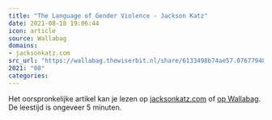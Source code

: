 ```yaml
---
title: "The Language of Gender Violence - Jackson Katz"
date: 2021-08-18 19:06:44
icon: article
source: Wallabag
domains:
- jacksonkatz.com
src_url: "https://wallabag.thewiserbit.nl/share/6133498b74ae57.07677948"
2021: "08"
categories:
---
```

Het oorspronkelijke artikel kan je lezen op [jacksonkatz.com](https://www.jacksonkatz.com/news/language-gender-violence/) of [op Wallabag](https://wallabag.thewiserbit.nl/share/6133498b74ae57.07677948). De leestijd is ongeveer 5 minuten.